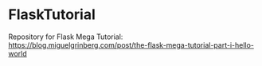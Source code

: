 # FlaskTutorial
Repository for Flask Mega Tutorial: https://blog.miguelgrinberg.com/post/the-flask-mega-tutorial-part-i-hello-world
